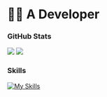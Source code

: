 # 🧑‍💻 A Developer 
<h3>GitHub Stats</h3>

[![](https://github-readme-stats.vercel.app/api?username=thebjoredcraft&show_icons=true&theme=tokyonight&hide_border=true&locale=en)](https://github.com/thebjoredcraft)
[![](https://github-readme-streak-stats.herokuapp.com/?user=thebjoredcraft&theme=material-palenight)](https://github.com/thebjoredcraft)

<h3>Skills</h3>

[![My Skills](https://skillicons.dev/icons?i=java,kotlin,github,gitlab,gradle,maven,idea,vscode,md&theme=dark)](https://skillicons.dev)
